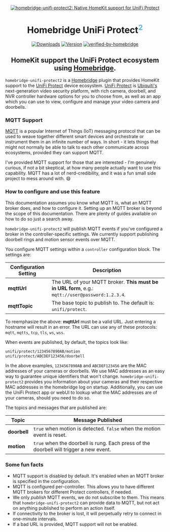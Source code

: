 <SPAN ALIGN="CENTER">

[![homebridge-unifi-protect2: Native HomeKit support for UniFi Protect](https://raw.githubusercontent.com/hjdhjd/homebridge-unifi-protect2/master/homebridge-protect.svg)](https://github.com/hjdhjd/homebridge-unifi-protect2)

# Homebridge UniFi Protect<SUP STYLE="font-size: smaller; color:#5EB5E6;">2</SUP>

[![Downloads](https://img.shields.io/npm/dt/homebridge-unifi-protect2?color=%235EB5E6&style=for-the-badge)](https://www.npmjs.com/package/homebridge-unifi-protect2)
[![Version](https://img.shields.io/npm/v/homebridge-unifi-protect2?color=%235EB5E6&label=UniFi%20Protect%202&logo=apple&logoColor=%235EB5E6&style=for-the-badge)](https://www.npmjs.com/package/homebridge-unifi-protect2)
[![verified-by-homebridge](https://img.shields.io/badge/homebridge-verified-blueviolet?style=for-the-badge)](https://github.com/homebridge/homebridge/wiki/Verified-Plugins)

## HomeKit support the UniFi Protect ecosystem using [Homebridge](https://homebridge.io).
</SPAN>

`homebridge-unifi-protect2` is a [Homebridge](https://homebridge.io) plugin that provides HomeKit support to the [UniFi Protect](https://unifi-network.ui.com/video-security) device ecosystem. [UniFi Protect](https://unifi-network.ui.com/video-security) is [Ubiquiti's](https://www.ui.com) next-generation video security platform, with rich camera, doorbell, and NVR controller hardware options for you to choose from, as well as an app which you can use to view, configure and manage your video camera and doorbells.

### MQTT Support
[MQTT](https://mqtt.org) is a popular Internet of Things (IoT) messaging protocol that can be used to weave together different smart devices and orchestrate or instrument them in an infinite number of ways. In short - it lets things that might not normally be able to talk to each other communicate across ecosystems, provided they can support MQTT.

I've provided MQTT support for those that are interested - I'm genuinely curious, if not a bit skeptical, at how many people actually want to use this capability. MQTT has a lot of nerd-credibility, and it was a fun small side project to mess around with. :smile:

### How to configure and use this feature

This documentation assumes you know what MQTT is, what an MQTT broker does, and how to configure it. Setting up an MQTT broker is beyond the scope of this documentation. There are plenty of guides available on how to do so just a search away.

`homebridge-unifi-protect2` will publish MQTT events if you've configured a broker in the controller-specific settings. We currently support publishing doorbell rings and motion sensor events over MQTT.

You configure MQTT settings within a `controller` configuration block. The settings are:

| Configuration Setting | Description
|-----------------------|----------------------------------
| **mqttUrl**           | The URL of your MQTT broker. **This must be in URL form**, e.g.: `mqtt://user@password:1.2.3.4`.
| **mqttTopic**         | The base topic to publish to. The default is: `unifi/protect`.

To reemphasize the above: **mqttUrl** must be a valid URL. Just entering a hostname will result in an error. The URL can use any of these protocols: `mqtt`, `mqtts`, `tcp`, `tls`, `ws`, `wss`.

When events are published, by default, the topics look like:

```sh
unifi/protect/1234567890AB/motion
unifi/protect/ABCDEF123456/doorbell
```

In the above examples, `1234567890AB` and `ABCDEF123456` are the MAC addresses of your cameras or doorbells. We use MAC addresses as an easy way to guarantee unique identifiers that won't change. `homebridge-unifi-protect2` provides you information about your cameras and their respective MAC addresses in the homebridge log on startup. Additionally, you can use the UniFi Protect app or webUI to lookup what the MAC addresses are of your cameras, should you need to do so.

The topics and messages that are published are:

| Topic                 | Message Published
|-----------------------|----------------------------------
| **doorbell**          | `true` when motion is detected. `false` when the motion event is reset.
| **motion**            | `true` when the doorbell is rung. Each press of the doorbell will trigger a new event.

### Some fun facts
  * MQTT support is disabled by default. It's enabled when an MQTT broker is specified in the configuration.
  * MQTT is configured per-controller. This allows you to have different MQTT brokers for different Protect controllers, if needed.
  * We only *publish* MQTT events, we do not subscribe to them. This means that `homebridge-unifi-protect2` can provide data to MQTT, but not act on anything published to perform an action itself.
  * If connectivity to the broker is lost, it will perpetually retry to connect in one-minute intervals.
  * If a bad URL is provided, MQTT support will not be enabled.
